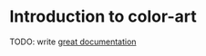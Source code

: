 # Introduction to color-art

TODO: write [great documentation](http://jacobian.org/writing/what-to-write/)
